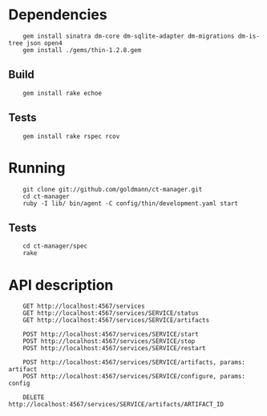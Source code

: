 Dependencies
============

        gem install sinatra dm-core dm-sqlite-adapter dm-migrations dm-is-tree json open4
        gem install ./gems/thin-1.2.8.gem

Build
-----

        gem install rake echoe

Tests
-----

        gem install rake rspec rcov

Running
=======

        git clone git://github.com/goldmann/ct-manager.git
        cd ct-manager
        ruby -I lib/ bin/agent -C config/thin/development.yaml start

Tests
-----

        cd ct-manager/spec
        rake

API description
===============

        GET http://localhost:4567/services
        GET http://localhost:4567/services/SERVICE/status
        GET http://localhost:4567/services/SERVICE/artifacts

        POST http://localhost:4567/services/SERVICE/start
        POST http://localhost:4567/services/SERVICE/stop
        POST http://localhost:4567/services/SERVICE/restart

        POST http://localhost:4567/services/SERVICE/artifacts, params: artifact
        POST http://localhost:4567/services/SERVICE/configure, params: config

        DELETE http://localhost:4567/services/SERVICE/artifacts/ARTIFACT_ID
